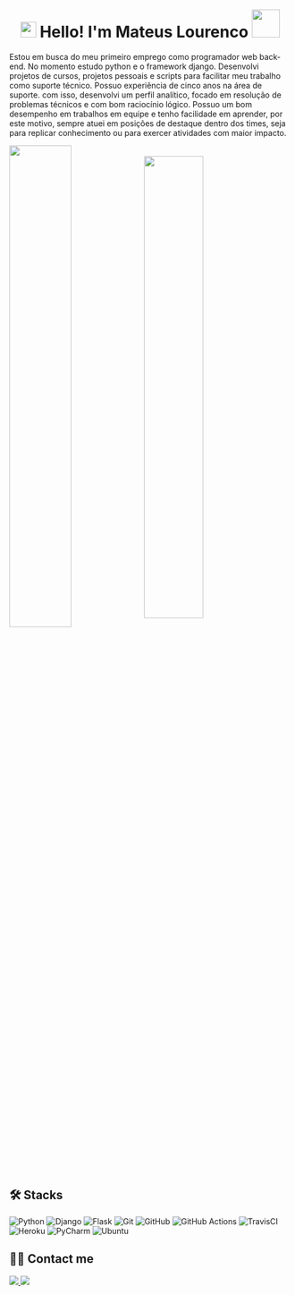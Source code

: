 <h1 align="center">
<img src="https://media0.giphy.com/media/iigp4VDyf5dCLRlGkm/giphy.gif" width="28">
Hello! I'm Mateus Lourenco <img src="https://media0.giphy.com/media/13POHBrQwej54bj04I/giphy.gif" width="50">
</h1>

<div>
    <p>Estou em busca do meu primeiro emprego como programador web
      back-end. No momento estudo python e o framework django.
      Desenvolvi projetos de cursos, projetos pessoais e scripts para
      facilitar meu trabalho como suporte técnico. Possuo experiência de
      cinco anos na área de suporte. com isso, desenvolvi um perfil
      analítico, focado em resolução de problemas técnicos e com bom
      raciocínio lógico. Possuo um bom desempenho em trabalhos em
      equipe e tenho facilidade em aprender, por este motivo, sempre atuei
      em posições de destaque dentro dos times, seja para replicar
      conhecimento ou para exercer atividades com maior impacto.
    </p>
  <img align="center" width="47%" src="https://github-readme-stats.vercel.app/api?username=mateuslourenco&count_private=true&theme=tokyonight&show_icons=true)](https://github.com/anuraghazra/github-readme-stats" />
  <img align="center" width="46%" src="https://github-readme-stats.vercel.app/api/top-langs/?username=mateuslourenco&layout=compact&theme=tokyonight" />

</div>

## 🛠️ Stacks
  ![Python](https://img.shields.io/badge/python-3670A0?style=for-the-badge&logo=python&logoColor=ffdd54)
  ![Django](https://img.shields.io/badge/django-%23092E20.svg?style=for-the-badge&logo=django&logoColor=white)
  ![Flask](https://img.shields.io/badge/flask-%23000.svg?style=for-the-badge&logo=flask&logoColor=white)
  ![Git](https://img.shields.io/badge/git-%23F05033.svg?style=for-the-badge&logo=git&logoColor=white)
   ![GitHub](https://img.shields.io/badge/github-%23121011.svg?style=for-the-badge&logo=github&logoColor=white)
  ![GitHub Actions](https://img.shields.io/badge/githubactions-%232671E5.svg?style=for-the-badge&logo=githubactions&logoColor=white)
  ![TravisCI](https://img.shields.io/badge/travisci-%232B2F33.svg?style=for-the-badge&logo=travis&logoColor=white)  
  ![Heroku](https://img.shields.io/badge/heroku-%23430098.svg?style=for-the-badge&logo=heroku&logoColor=white)
  ![PyCharm](https://img.shields.io/badge/pycharm-143?style=for-the-badge&logo=pycharm&logoColor=black&color=black&labelColor=green)
  ![Ubuntu](https://img.shields.io/badge/Ubuntu-E95420?style=for-the-badge&logo=ubuntu&logoColor=white)



## 🙋‍♂️ Contact me

<a href="https://www.linkedin.com/in/mateus-louren%C3%A7o-12456b103/">
  <img src="https://img.shields.io/badge/linkedin-%230077B5.svg?style=for-the-badge&logo=linkedin&logoColor=white" />
</a>

<a href="mailto:mateuslourenco55@outlook.com">
  <img src="https://img.shields.io/badge/Microsoft_Outlook-0078D4?style=for-the-badge&logo=microsoft-outlook&logoColor=white" />
</a>

